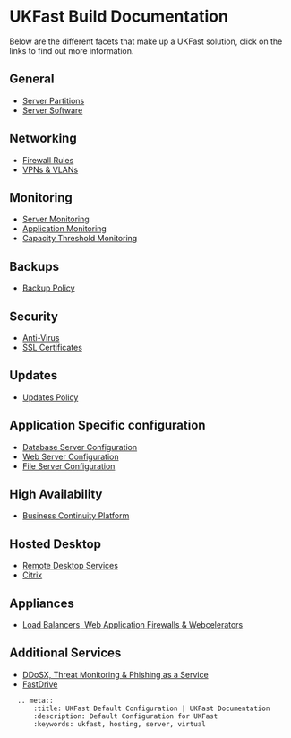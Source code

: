 # UKFast Build Documentation

Below are the different facets that make up a UKFast solution, click on the links to find out more information.
  
## General
- [Server Partitions](partition.md)
- [Server Software](software.md)
  
## Networking
- [Firewall Rules](ukfast_firewall_config.md)
- [VPNs & VLANs](networking.md)
  
## Monitoring
- [Server Monitoring](ukfast_monitoring.md)
- [Application Monitoring](app_monitoring.md)
- [Capacity Threshold Monitoring](ctm.md)

## Backups
- [Backup Policy](ukfast_backups.md)
  
## Security
- [Anti-Virus](anti-virus.md)
- [SSL Certificates](ssl_certificates.md)

## Updates
- [Updates Policy](ukfast_updates.md)

## Application Specific configuration
- [Database Server Configuration](db_default.md)
- [Web Server Configuration](web_default.md)
- [File Server Configuration](file_default.md)

## High Availability
- [Business Continuity Platform](bcp.md)

## Hosted Desktop
- [Remote Desktop Services](remotedesktop.md)
- [Citrix](citrix.md)

## Appliances
- [Load Balancers, Web Application Firewalls & Webcelerators](appliances.md)

## Additional Services
- [DDoSX, Threat Monitoring & Phishing as a Service](additional_services.md)
- [FastDrive](fastdrive.md)

```eval_rst
  .. meta::
      :title: UKFast Default Configuration | UKFast Documentation
      :description: Default Configuration for UKFast
      :keywords: ukfast, hosting, server, virtual
